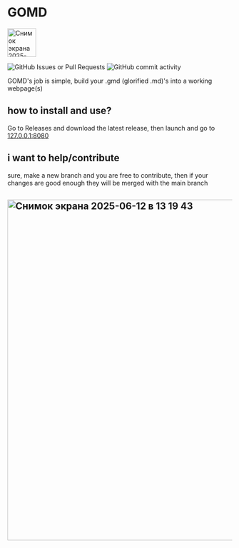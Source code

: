 # GOMD 

<img width="64" alt="Снимок экрана 2025-06-12 в 13 20 49" src="https://github.com/user-attachments/assets/65586f90-83c6-4b23-8aa9-ea2deaba5cdd" />


![GitHub Issues or Pull Requests](https://img.shields.io/github/issues/core6quad/GOMD)
![GitHub commit activity](https://img.shields.io/github/commit-activity/m/core6quad/GOMD)

GOMD's job is simple, build your .gmd (glorified .md)'s into a working webpage(s)

## how to install and use?
Go to Releases and download the latest release, then launch and go to [127.0.0.1:8080](http://127.0.0.1:8080)

## i want to help/contribute
sure, make a new branch and you are free to contribute, then if your changes are good enough they will be merged with the main branch

## <img width="764" alt="Снимок экрана 2025-06-12 в 13 19 43" src="https://github.com/user-attachments/assets/9cdcb259-8837-46a4-a013-a18aa991ee8b" />
